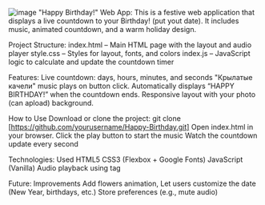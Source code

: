 ![image](https://github.com/user-attachments/assets/859816ff-cec0-4473-9a2a-cee1b05c8486)
"Happy Birthday!" Web App: This is a festive web application that displays a live countdown to your Birthday! (put yout date). It includes music, animated countdown, and a warm holiday design.

Project Structure: index.html – Main HTML page with the layout and audio player style.css – Styles for layout, fonts, and colors index.js – JavaScript logic to calculate and update the countdown timer

Features: Live countdown: days, hours, minutes, and seconds "Крылатые качели" music plays on button click. Automatically displays “HAPPY BIRTHDAY!” when the countdown ends. Responsive layout with your photo (can apload) background.

How to Use Download or clone the project: git clone [https://github.com/yourusername/Happy-Birthday.git] Open index.html in your browser. Click the play button to start the music Watch the countdown update every second

Technologies: Used HTML5 CSS3 (Flexbox + Google Fonts) JavaScript (Vanilla) Audio playback using tag

Future: Improvements Add flowers animation, Let users customize the date (New Year, birthdays, etc.) Store preferences (e.g., mute audio)
